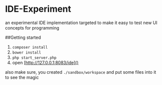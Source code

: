 IDE-Experiment
==============

an experimental IDE implementation targeted to make it easy to test new UI concepts for programming


##Getting started

1. `composer install`
2. `bower install`
3. `php start_server.php`
4. open [http://127.0.0.1:8083/ide]()

also make sure, you created `./sandbox/workspace` and put some files into it to see the magic



